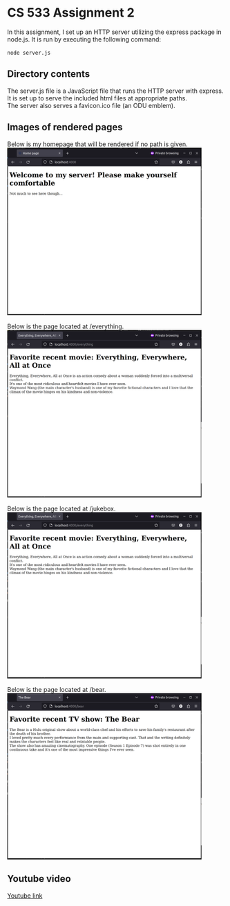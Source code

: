 # CS 533 Assignment 2  

In this assignment, I set up an HTTP server utilizing the express package in node.js. It is run by executing the following command:
```
node server.js
```
## Directory contents
The server.js file is a JavaScript file that runs the HTTP server with express. It is set up to serve the included html files at appropriate paths.  
The server also serves a favicon.ico file (an ODU emblem).  

## Images of rendered pages
Below is my homepage that will be rendered if no path is given.
<img src="img/homepage.png" width="450"/>

Below is the page located at /everything.
<img src="img/everything.png" width="450"/>  

Below is the page located at /jukebox.
<img src="img/jukebox.png" width="450"/>

Below is the page located at /bear.  
<img src="img/bear.png" width="450"/>


## Youtube video
[Youtube link](https://youtu.be/hQ9vE34eTN4)